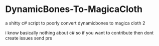 # DynamicBones-To-MagicaCloth
a shitty c# script to poorly convert dynamicbones to magica cloth 2

i know basically nothing about c# so if you want to contribute then dont create issues send prs
